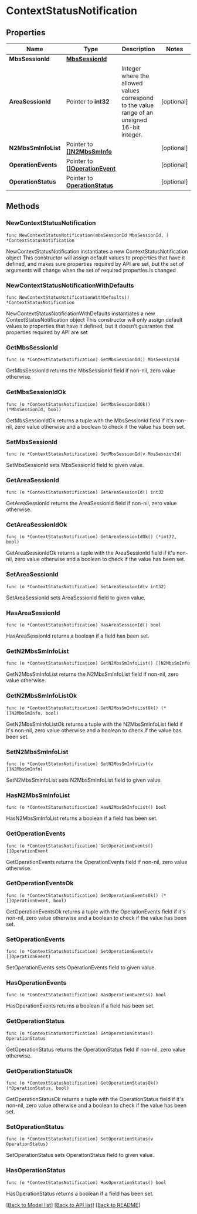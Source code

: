 # ContextStatusNotification

## Properties

Name | Type | Description | Notes
------------ | ------------- | ------------- | -------------
**MbsSessionId** | [**MbsSessionId**](MbsSessionId.md) |  | 
**AreaSessionId** | Pointer to **int32** | Integer where the allowed values correspond to the value range of an unsigned 16-bit integer. | [optional] 
**N2MbsSmInfoList** | Pointer to [**[]N2MbsSmInfo**](N2MbsSmInfo.md) |  | [optional] 
**OperationEvents** | Pointer to [**[]OperationEvent**](OperationEvent.md) |  | [optional] 
**OperationStatus** | Pointer to [**OperationStatus**](OperationStatus.md) |  | [optional] 

## Methods

### NewContextStatusNotification

`func NewContextStatusNotification(mbsSessionId MbsSessionId, ) *ContextStatusNotification`

NewContextStatusNotification instantiates a new ContextStatusNotification object
This constructor will assign default values to properties that have it defined,
and makes sure properties required by API are set, but the set of arguments
will change when the set of required properties is changed

### NewContextStatusNotificationWithDefaults

`func NewContextStatusNotificationWithDefaults() *ContextStatusNotification`

NewContextStatusNotificationWithDefaults instantiates a new ContextStatusNotification object
This constructor will only assign default values to properties that have it defined,
but it doesn't guarantee that properties required by API are set

### GetMbsSessionId

`func (o *ContextStatusNotification) GetMbsSessionId() MbsSessionId`

GetMbsSessionId returns the MbsSessionId field if non-nil, zero value otherwise.

### GetMbsSessionIdOk

`func (o *ContextStatusNotification) GetMbsSessionIdOk() (*MbsSessionId, bool)`

GetMbsSessionIdOk returns a tuple with the MbsSessionId field if it's non-nil, zero value otherwise
and a boolean to check if the value has been set.

### SetMbsSessionId

`func (o *ContextStatusNotification) SetMbsSessionId(v MbsSessionId)`

SetMbsSessionId sets MbsSessionId field to given value.


### GetAreaSessionId

`func (o *ContextStatusNotification) GetAreaSessionId() int32`

GetAreaSessionId returns the AreaSessionId field if non-nil, zero value otherwise.

### GetAreaSessionIdOk

`func (o *ContextStatusNotification) GetAreaSessionIdOk() (*int32, bool)`

GetAreaSessionIdOk returns a tuple with the AreaSessionId field if it's non-nil, zero value otherwise
and a boolean to check if the value has been set.

### SetAreaSessionId

`func (o *ContextStatusNotification) SetAreaSessionId(v int32)`

SetAreaSessionId sets AreaSessionId field to given value.

### HasAreaSessionId

`func (o *ContextStatusNotification) HasAreaSessionId() bool`

HasAreaSessionId returns a boolean if a field has been set.

### GetN2MbsSmInfoList

`func (o *ContextStatusNotification) GetN2MbsSmInfoList() []N2MbsSmInfo`

GetN2MbsSmInfoList returns the N2MbsSmInfoList field if non-nil, zero value otherwise.

### GetN2MbsSmInfoListOk

`func (o *ContextStatusNotification) GetN2MbsSmInfoListOk() (*[]N2MbsSmInfo, bool)`

GetN2MbsSmInfoListOk returns a tuple with the N2MbsSmInfoList field if it's non-nil, zero value otherwise
and a boolean to check if the value has been set.

### SetN2MbsSmInfoList

`func (o *ContextStatusNotification) SetN2MbsSmInfoList(v []N2MbsSmInfo)`

SetN2MbsSmInfoList sets N2MbsSmInfoList field to given value.

### HasN2MbsSmInfoList

`func (o *ContextStatusNotification) HasN2MbsSmInfoList() bool`

HasN2MbsSmInfoList returns a boolean if a field has been set.

### GetOperationEvents

`func (o *ContextStatusNotification) GetOperationEvents() []OperationEvent`

GetOperationEvents returns the OperationEvents field if non-nil, zero value otherwise.

### GetOperationEventsOk

`func (o *ContextStatusNotification) GetOperationEventsOk() (*[]OperationEvent, bool)`

GetOperationEventsOk returns a tuple with the OperationEvents field if it's non-nil, zero value otherwise
and a boolean to check if the value has been set.

### SetOperationEvents

`func (o *ContextStatusNotification) SetOperationEvents(v []OperationEvent)`

SetOperationEvents sets OperationEvents field to given value.

### HasOperationEvents

`func (o *ContextStatusNotification) HasOperationEvents() bool`

HasOperationEvents returns a boolean if a field has been set.

### GetOperationStatus

`func (o *ContextStatusNotification) GetOperationStatus() OperationStatus`

GetOperationStatus returns the OperationStatus field if non-nil, zero value otherwise.

### GetOperationStatusOk

`func (o *ContextStatusNotification) GetOperationStatusOk() (*OperationStatus, bool)`

GetOperationStatusOk returns a tuple with the OperationStatus field if it's non-nil, zero value otherwise
and a boolean to check if the value has been set.

### SetOperationStatus

`func (o *ContextStatusNotification) SetOperationStatus(v OperationStatus)`

SetOperationStatus sets OperationStatus field to given value.

### HasOperationStatus

`func (o *ContextStatusNotification) HasOperationStatus() bool`

HasOperationStatus returns a boolean if a field has been set.


[[Back to Model list]](../README.md#documentation-for-models) [[Back to API list]](../README.md#documentation-for-api-endpoints) [[Back to README]](../README.md)


